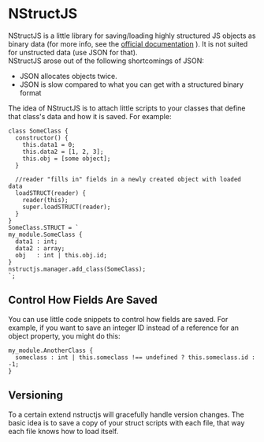 # NStructJS

NStructJS is a little library for saving/loading highly structured JS objects as binary data
(for more info, see the [official documentation](https://github.com/joeedh/STRUCT/wiki) ).
It is not suited for unstructed data (use JSON for that).  
NStructJS arose out of the following shortcomings of JSON:

- JSON allocates objects twice.
- JSON is slow compared to what you can get with a structured binary format

The idea of NStructJS is to attach little scripts to your classes that define that 
class's data and how it is saved.  For example:

```
class SomeClass {
  constructor() {
    this.data1 = 0;
    this.data2 = [1, 2, 3];
    this.obj = [some object];
  }
  
  //reader "fills in" fields in a newly created object with loaded data
  loadSTRUCT(reader) {
    reader(this);
    super.loadSTRUCT(reader);
  }
}
SomeClass.STRUCT = `
my_module.SomeClass {
  data1 : int;
  data2 : array;
  obj   : int | this.obj.id;
}
nstructjs.manager.add_class(SomeClass);
`;
```

## Control How Fields Are Saved

You can use little code snippets to control how fields are saved.
For example, if you want to save an integer ID instead of a reference for an 
object property, you might do this:

```
my_module.AnotherClass {
  someclass : int | this.someclass !== undefined ? this.someclass.id : -1;
}
```

## Versioning

To a certain extend nstructjs will gracefully handle version changes.  The basic idea is to save a
copy of your struct scripts with each file, that way each file knows how to load itself.


